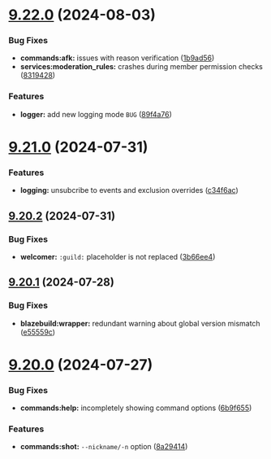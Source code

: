 # [9.22.0](https://github.com/onesoft-sudo/sudobot/compare/v9.21.0...v9.22.0) (2024-08-03)


### Bug Fixes

* **commands:afk:** issues with reason verification ([1b9ad56](https://github.com/onesoft-sudo/sudobot/commit/1b9ad567819e98a0a1ae4e601a1a9bfef3c10f83))
* **services:moderation_rules:** crashes during member permission checks ([8319428](https://github.com/onesoft-sudo/sudobot/commit/8319428e15567f084f6609919ea040fad725e14a))


### Features

* **logger:** add new logging mode `BUG` ([89f4a76](https://github.com/onesoft-sudo/sudobot/commit/89f4a7673519821029eef414096ba6351a846835))



# [9.21.0](https://github.com/onesoft-sudo/sudobot/compare/v9.20.2...v9.21.0) (2024-07-31)


### Features

* **logging:** unsubcribe to events and exclusion overrides ([c34f6ac](https://github.com/onesoft-sudo/sudobot/commit/c34f6ac0f815da781f553acc8479c82ffd41f548))



## [9.20.2](https://github.com/onesoft-sudo/sudobot/compare/v9.20.1...v9.20.2) (2024-07-31)


### Bug Fixes

* **welcomer:** `:guild:` placeholder is not replaced ([3b66ee4](https://github.com/onesoft-sudo/sudobot/commit/3b66ee410d91fe77fa74cbaa9a421bbd0823c075))



## [9.20.1](https://github.com/onesoft-sudo/sudobot/compare/v9.20.0...v9.20.1) (2024-07-28)


### Bug Fixes

* **blazebuild:wrapper:** redundant warning about global version mismatch ([e55559c](https://github.com/onesoft-sudo/sudobot/commit/e55559c4e0f19f35605f38c2456e8bd8cd50f0f6))



# [9.20.0](https://github.com/onesoft-sudo/sudobot/compare/v9.19.1...v9.20.0) (2024-07-27)


### Bug Fixes

* **commands:help:** incompletely showing command options ([6b9f655](https://github.com/onesoft-sudo/sudobot/commit/6b9f65512374ac150e0e83d4b1409602827f525b))


### Features

* **commands:shot:** `--nickname/-n` option ([8a29414](https://github.com/onesoft-sudo/sudobot/commit/8a2941470881b5ca68c4235d3ea943af5f4d9091))




